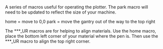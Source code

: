 A series of macros useful for operating the plotter.
The park macro will need to be updated to reflect the size of your machine.

home = move to 0,0
park = move the gantry out of the way to the top right

The ***_UR macros are for helping to align materials. Use the home macro, place the bottom left corner of your material where the pen is. Then use the ***_UR macro to align the top right corner.
